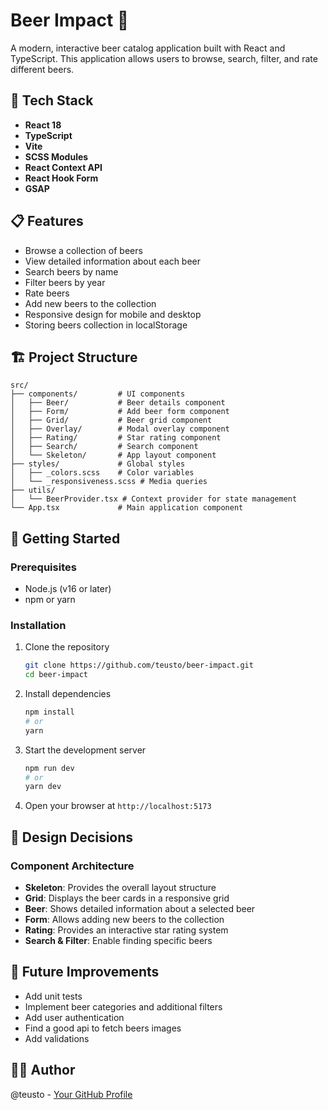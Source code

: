 # Beer Impact 🍺

A modern, interactive beer catalog application built with React and TypeScript. This application allows users to browse, search, filter, and rate different beers.

## 🚀 Tech Stack

- **React 18** 
- **TypeScript** 
- **Vite** 
- **SCSS Modules** 
- **React Context API** 
- **React Hook Form** 
- **GSAP** 

## 📋 Features

- Browse a collection of beers
- View detailed information about each beer
- Search beers by name
- Filter beers by year
- Rate beers
- Add new beers to the collection
- Responsive design for mobile and desktop
- Storing beers collection in localStorage

## 🏗️ Project Structure

```
src/
├── components/         # UI components
│   ├── Beer/           # Beer details component
│   ├── Form/           # Add beer form component
│   ├── Grid/           # Beer grid component
│   ├── Overlay/        # Modal overlay component
│   ├── Rating/         # Star rating component
│   ├── Search/         # Search component
│   └── Skeleton/       # App layout component
├── styles/             # Global styles
│   ├── _colors.scss    # Color variables
│   └── _responsiveness.scss # Media queries
├── utils/
│   └── BeerProvider.tsx # Context provider for state management
└── App.tsx             # Main application component
```

## 🚦 Getting Started

### Prerequisites

- Node.js (v16 or later)
- npm or yarn

### Installation

1. Clone the repository
   ```bash
   git clone https://github.com/teusto/beer-impact.git
   cd beer-impact
   ```

2. Install dependencies
   ```bash
   npm install
   # or
   yarn
   ```

3. Start the development server
   ```bash
   npm run dev
   # or
   yarn dev
   ```

4. Open your browser at `http://localhost:5173`

## 🧠 Design Decisions

### Component Architecture

- **Skeleton**: Provides the overall layout structure
- **Grid**: Displays the beer cards in a responsive grid
- **Beer**: Shows detailed information about a selected beer
- **Form**: Allows adding new beers to the collection
- **Rating**: Provides an interactive star rating system
- **Search & Filter**: Enable finding specific beers

## 🧪 Future Improvements

- Add unit tests
- Implement beer categories and additional filters
- Add user authentication
- Find a good api to fetch beers images
- Add validations

## 👨‍💻 Author

@teusto - [Your GitHub Profile](https://github.com/teusto)